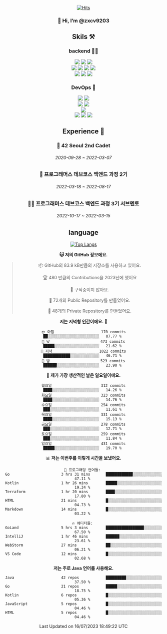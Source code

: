 <div align="center">

[![Hits](https://hits.seeyoufarm.com/api/count/incr/badge.svg?url=https%3A%2F%2Fgithub.com%2Fzxcv9203%2Fhit-counter&count_bg=%23FF7272&title_bg=%23324C2E&icon=codeigniter.svg&icon_color=%23DD5B5B&title=%EB%B0%A9%EB%AC%B8%EC%9E%90&edge_flat=false)](https://hits.seeyoufarm.com)
  
### 👋 Hi, I’m @zxcv9203

## Skils ⚒️
### backend 🧑‍💻
  
<img src="https://img.shields.io/badge/Java-FF6600?style=flat-square&logo=buymeacoffee&logoColor=white"/>
<img src="https://img.shields.io/badge/Go-0099FF?style=flat-square&logo=go&logoColor=white"/>
<img src="https://img.shields.io/badge/Kotlin-7F52FF?style=flat-square&logo=kotlin&logoColor=white"/>
  
  
<br />
  
<img src="https://img.shields.io/badge/Spring-339933?style=flat-square&logo=Spring&logoColor=white"/>
<img src="https://img.shields.io/badge/Spring Boot-339933?style=flat-square&logo=Spring Boot&logoColor=white"/>
<img src="https://img.shields.io/badge/Spring Security-339933?style=flat-square&logo=Spring Security&logoColor=white"/>
  
<img src="https://img.shields.io/badge/Spring Data JPA-339933?style=flat-square&logo=Hibernate&logoColor=white"/>

<br />
  
  <img src="https://img.shields.io/badge/mysql-0099FF?style=flat-square&logo=mysql&logoColor=white"/>
  <img src="https://img.shields.io/badge/mariadb-0099FF?style=flat-square&logo=mariadb&logoColor=white"/>
  <img src="https://img.shields.io/badge/mongoDB-47A248?style=flat-square&logo=mongodb&logoColor=white"/>
  
  
### DevOps 🚀
  
  <img src="https://img.shields.io/badge/docker-2496ED?style=flat-square&logo=docker&logoColor=white"/>
  <img src="https://img.shields.io/badge/kubernetes-326CE5?style=flat-square&logo=kubernetes&logoColor=white"/>
  
  <br />
  
  <img src="https://img.shields.io/badge/Github Actions-2088FF?style=flat-square&logo=githubactions&logoColor=white"/>
  <img src="https://img.shields.io/badge/Jenkins-D24939?style=flat-square&logo=jenkins&logoColor=white"/>
  
  
  <br />
  <img src="https://img.shields.io/badge/terraform-7B42BC?style=flat-square&logo=terraform&logoColor=white"/>
  
  <br />
  <img src="https://img.shields.io/badge/Amazon AWS-232F3E?style=flat-square&logo=Amazon AWS&logoColor=white"/>

  <img src="https://img.shields.io/badge/GCP-4285F4?style=flat-square&logo=googlecloud&logoColor=white"/>
  <img src="https://img.shields.io/badge/NCP-03C75A?style=flat-square&logo=naver&logoColor=white"/>
  
  
  
## Experience 🏃
  
### 🏫 42 Seoul 2nd Cadet
  ###### 2020-09-28 ~ 2022-03-07
  
### 🏫 프로그래머스 데브코스 백엔드 과정 2기 
  ###### 2022-03-18 ~ 2022-08-17
  
### 🧑‍🏫 프로그래머스 데브코스 백엔드 과정 3기 서브멘토 
  ###### 2022-10-17 ~ 2022-03-15

## language

[![Top Langs](https://github-readme-stats.vercel.app/api/top-langs/?username=zxcv9203&hide=html&exclude_repo=zxcv9203.github.io,golB&theme=grate-gatsby)](https://github.com/zxcv9203/github-readme-stats)
  
<!--START_SECTION:waka-->
**🐱 저의 GitHub 정보에요.** 

> 📦 GitHub의 83.9 kB만큼의 저장소를 사용하고 있어요. 
 > 
> 🏆 480 만큼의 Contributions을 2023년에 했어요
 > 
> 🚫 구직중이지 않아요.
 > 
> 📜 72개의 Public Repository를 만들었어요. 
 > 
> 🔑 48개의 Private Repository를 만들었어요. 
 > 
**저는 저녁형 인간이에요. 🦉** 

```text
🌞 아침                     170 commits         ██░░░░░░░░░░░░░░░░░░░░░░░   07.77 % 
🌆 낮　                     473 commits         █████░░░░░░░░░░░░░░░░░░░░   21.62 % 
🌃 저녁                     1022 commits        ████████████░░░░░░░░░░░░░   46.71 % 
🌙 밤　                     523 commits         ██████░░░░░░░░░░░░░░░░░░░   23.90 % 
```
📅 **제가 가장 생산적인 날은 일요일이에요.** 

```text
월요일                      312 commits         ████░░░░░░░░░░░░░░░░░░░░░   14.26 % 
화요일                      323 commits         ████░░░░░░░░░░░░░░░░░░░░░   14.76 % 
수요일                      254 commits         ███░░░░░░░░░░░░░░░░░░░░░░   11.61 % 
목요일                      331 commits         ████░░░░░░░░░░░░░░░░░░░░░   15.13 % 
금요일                      278 commits         ███░░░░░░░░░░░░░░░░░░░░░░   12.71 % 
토요일                      259 commits         ███░░░░░░░░░░░░░░░░░░░░░░   11.84 % 
일요일                      431 commits         █████░░░░░░░░░░░░░░░░░░░░   19.70 % 
```


📊 **저는 이번주를 이렇게 시간을 보냈어요.** 

```text
💬 프로그래밍 언어들: 
Go                       3 hrs 31 mins       ████████████░░░░░░░░░░░░░   47.11 % 
Kotlin                   1 hr 26 mins        █████░░░░░░░░░░░░░░░░░░░░   19.34 % 
Terraform                1 hr 20 mins        ████░░░░░░░░░░░░░░░░░░░░░   17.80 % 
HTML                     21 mins             █░░░░░░░░░░░░░░░░░░░░░░░░   04.73 % 
Markdown                 14 mins             █░░░░░░░░░░░░░░░░░░░░░░░░   03.22 % 

🔥 에디터들: 
GoLand                   5 hrs 3 mins        █████████████████░░░░░░░░   67.50 % 
IntelliJ                 1 hr 46 mins        ██████░░░░░░░░░░░░░░░░░░░   23.61 % 
WebStorm                 27 mins             ██░░░░░░░░░░░░░░░░░░░░░░░   06.21 % 
VS Code                  12 mins             █░░░░░░░░░░░░░░░░░░░░░░░░   02.68 % 
```

**저는 주로 Java 언어를 사용해요.** 

```text
Java                     42 repos            █████████░░░░░░░░░░░░░░░░   37.50 % 
Go                       21 repos            █████░░░░░░░░░░░░░░░░░░░░   18.75 % 
Kotlin                   6 repos             █░░░░░░░░░░░░░░░░░░░░░░░░   05.36 % 
JavaScript               5 repos             █░░░░░░░░░░░░░░░░░░░░░░░░   04.46 % 
HTML                     5 repos             █░░░░░░░░░░░░░░░░░░░░░░░░   04.46 % 
```




 Last Updated on 16/07/2023 18:49:22 UTC
<!--END_SECTION:waka-->
  
</div>

